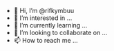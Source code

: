 - 👋 Hi, I’m @rifkymbuu
- 👀 I’m interested in ...
- 🌱 I’m currently learning ...
- 💞️ I’m looking to collaborate on ...
- 📫 How to reach me ...

<!---
rifkymbuu/rifkymbuu is a ✨ special ✨ repository because its `README.md` (this file) appears on your GitHub profile.
You can click the Preview link to take a look at your changes.
--->
